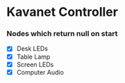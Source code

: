 # Kavanet Controller

### Nodes which return null on start
- [x] Desk LEDs
- [x] Table Lamp
- [x] Screen LEDs
- [x] Computer Audio